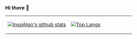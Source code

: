### Hi there 👋

<!--
**InspAlgo/InspAlgo** is a ✨ _special_ ✨ repository because its `README.md` (this file) appears on your GitHub profile.

Here are some ideas to get you started:

- 🔭 I’m currently working on ...
- 🌱 I’m currently learning ...
- 👯 I’m looking to collaborate on ...
- 🤔 I’m looking for help with ...
- 💬 Ask me about ...
- 📫 How to reach me: ...
- 😄 Pronouns: ...
- ⚡ Fun fact: ...
-->


<table>
<tr>
<td valign="top" width="50%">

[![InspAlgo's github stats](https://github-readme-stats.InspAlgo.vercel.app/api?username=InspAlgo&show_icons=true&theme=tokyonight)](https://github.com/InspAlgo/github-readme-stats)

</td>
<td valign="top" width="50%">

[![Top Langs](https://github-readme-stats.InspAlgo.vercel.app/api/top-langs/?username=InspAlgo&theme=cobalt&layout=compact)](https://github.com/InspAlgo/github-readme-stats)

</td>
</tr>
</table>
